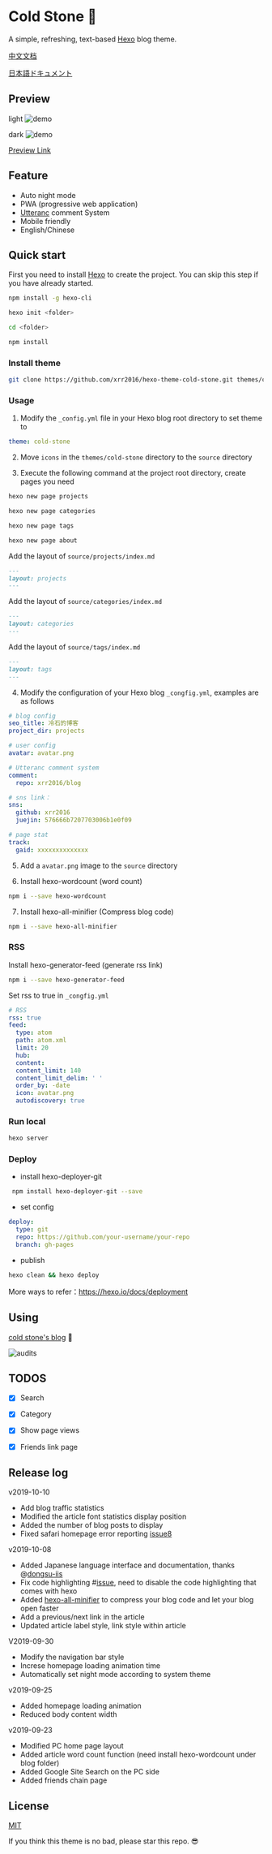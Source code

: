 # Cold Stone :tada:

A simple, refreshing, text-based [Hexo](https://hexo.io/zh-cn) blog theme.

[中文文档](README-zh.md)

[日本語ドキュメント](README-ja.md)

## Preview

light
![demo](images/home.jpg)

dark
![demo](images/home_night.jpg)

[Preview Link](https://coldstone.fun)

## Feature

- Auto night mode
- PWA (progressive web application)
- [Utteranc](https://utteranc.es/) comment System
- Mobile friendly
- English/Chinese

## Quick start

First you need to install [Hexo](https://hexo.io) to create the project. You can skip this step if you have already started.

```sh
npm install -g hexo-cli

hexo init <folder>

cd <folder>

npm install
```

### Install theme

```sh
git clone https://github.com/xrr2016/hexo-theme-cold-stone.git themes/cold-stone --depth 1
```

### Usage

1. Modify the `_config.yml` file in your Hexo blog root directory to set theme to

```yml
theme: cold-stone
```

2. Move `icons` in the `themes/cold-stone` directory to the `source` directory

3. Execute the following command at the project root directory, create pages you need

```sh
hexo new page projects

hexo new page categories

hexo new page tags

hexo new page about
```

Add the layout of `source/projects/index.md`

```md
---
layout: projects
---
```

Add the layout of `source/categories/index.md`

```md
---
layout: categories
---
```

Add the layout of `source/tags/index.md`

```md
---
layout: tags
---
```

4. Modify the configuration of your Hexo blog `_congfig.yml`, examples are as follows

```yml
# blog config
seo_title: 冷石的博客
project_dir: projects

# user config
avatar: avatar.png

# Utteranc comment system
comment:
  repo: xrr2016/blog

# sns link：
sns:
  github: xrr2016
  juejin: 576666b7207703006b1e0f09

# page stat
track:
  gaid: xxxxxxxxxxxxxx
```

5. Add a `avatar.png` image to the `source` directory

6. Install hexo-wordcount (word count)

```sh
npm i --save hexo-wordcount
```

7. Install hexo-all-minifier (Compress blog code)

```sh
npm i --save hexo-all-minifier
```

### RSS

Install hexo-generator-feed (generate rss link)

```sh
npm i --save hexo-generator-feed
```

Set rss to true in `_congfig.yml`

```yml
# RSS
rss: true
feed:
  type: atom
  path: atom.xml
  limit: 20
  hub:
  content:
  content_limit: 140
  content_limit_delim: ' '
  order_by: -date
  icon: avatar.png
  autodiscovery: true
```

### Run local

```sh
hexo server
```

### Deploy

- install hexo-deployer-git

```sh
 npm install hexo-deployer-git --save
```

- set config

```yml
deploy:
  type: git
  repo: https://github.com/your-username/your-repo
  branch: gh-pages
```

- publish

```sh
hexo clean && hexo deploy
```

More ways to refer：https://hexo.io/docs/deployment

## Using

[cold stone's blog](https://coldstone.fun) 💯

![audits](images/audits.gif)

## TODOS

- [x] Search

- [x] Category

- [x] Show page views

- [x] Friends link page

## Release log

v2019-10-10

- Add blog traffic statistics
- Modified the article font statistics display position
- Added the number of blog posts to display
- Fixed safari homepage error reporting [issue8](https://github.com/xrr2016/hexo-theme-cold-stone/issues/8)

v2019-10-08

- Added Japanese language interface and documentation, thanks @[dongsu-iis](https://github.com/dongsu-iis)
- Fix code highlighting #[issue](https://github.com/xrr2016/hexo-theme-cold-stone/issues/7), need to disable the code highlighting that comes with hexo
- Added [hexo-all-minifier](https://github.com/chenzhutian/hexo-all-minifier#readme) to compress your blog code and let your blog open faster
- Add a previous/next link in the article
- Updated article label style, link style within article

V2019-09-30

- Modify the navigation bar style
- Increse homepage loading animation time
- Automatically set night mode according to system theme

v2019-09-25

- Added homepage loading animation
- Reduced body content width

v2019-09-23

- Modified PC home page layout
- Added article word count function (need install hexo-wordcount under blog folder)
- Added Google Site Search on the PC side
- Added friends chain page

## License

[MIT](LICENSE)

If you think this theme is no bad, please star this repo. 😎
